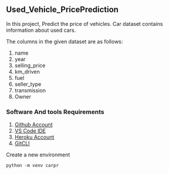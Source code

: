 ## Used_Vehicle_PricePrediction

In this project, Predict the price of vehicles. Car dataset contains information about used cars.

The columns in the given dataset are as follows:

1. name
2. year
3. selling_price
4. km_driven
5. fuel
6. seller_type
7. transmission
8. Owner

### Software And tools Requirements

1. [Github Account](https://github.com)
2. [VS Code IDE](https://code.visualstudio.com/)
3. [Heroku Account](https://id.heroku.com/login)
4. [GitCLI](https://git.com)

Create a new environment

```
python -m venv carpr

```

